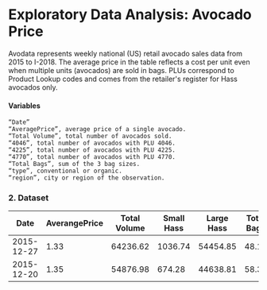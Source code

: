 # Exploratory Data Analysis: Avocado Price

Avodata represents weekly national (US) retail avocado sales data from 2015 to I-2018. The average price in the table reflects a cost per unit even when multiple units (avocados) are sold in bags. PLUs correspond to Product Lookup codes and comes from the retailer's register for Hass avocados only.

#### Variables

	“Date”
	“AveragePrice”, average price of a single avocado.
	“Total Volume”, total number of avocados sold. 
	“4046”, total number of avocados with PLU 4046.
	“4225”, total number of avocados with PLU 4225.
	“4770”, total number of avocados with PLU 4770.
	“Total Bags”, sum of the 3 bag sizes.
	“type”, conventional or organic.
	“region”, city or region of the observation.
  
 ### 2. Dataset
| Date | AverangePrice | Total Volume | Small Hass | Large Hass | Total Bags | XLarge Bags |type | year | region|
|-------------| ------------- | ------------- | ------------- | ------------- | ------------- | ------------- | ------------- | ------------- | ------------- |
| 2015-12-27 | 1.33  | 64236.62  | 1036.74  | 54454.85 | 48.16  | 8696.87  | 93.25 | 0.0 | conventional	| 2015	| Albany
| 2015-12-20 | 1.35  | 54876.98  | 674.28  | 44638.81	  |58.33  | 9505.56	  | 97.49 |	0.0	 | conventional	| 2015	| Albany 
  
